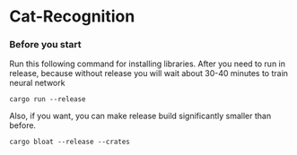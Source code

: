 # Cat-Recognition

### Before you start
Run this following command for installing libraries.
After you need to run in release, because without release 
you will wait about 30-40 minutes to train neural network

```cargo run --release```

Also, if you want, you can make release build significantly smaller than before.

```cargo bloat --release --crates```